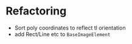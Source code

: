 # Refactoring
- Sort poly coordinates to reflect tl orientation
- add Rect/Line etc to ``BaseImageElement``

